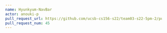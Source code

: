 ```yaml
---
name: Hyunkyum-NavBar
actor: anouki-p
pull_request_url: https://github.com/ucsb-cs156-s22/team03-s22-5pm-2/pull/45
pull_request_num: 45
---
```

